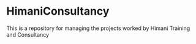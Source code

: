 # HimaniConsultancy
This is a repository for managing the projects worked by Himani Training and Consultancy
